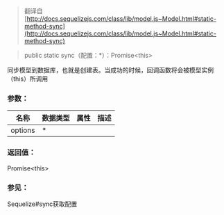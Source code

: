 > 翻译自 [http://docs.sequelizejs.com/class/lib/model.js~Model.html#static-method-sync](http://docs.sequelizejs.com/class/lib/model.js~Model.html#static-method-sync)

> public static sync（配置：*）：Promise\<this>

同步模型到数据库，也就是创建表。当成功的时候，回调函数将会被模型实例（this）所调用

### 参数：
名称 | 数据类型 | 属性 | 描述
-- | -- | -- | --
options | *

### 返回值：
Promise\<this>

### 参见：
Sequelize#sync获取配置